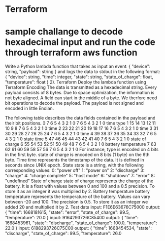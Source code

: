 # Terraform

# sample challange to decode hexadecimal input and run the code through terraform aws function

Write a Python lambda function that takes as input an event:
{
 "device": string,
 "payload": string
}
and logs the data to stdout in the following format:
{
 "device": string,
 "time": integer,
 "state": string,
 "state_of_charge": float,
 "temperature": float
}
2). Terraform
Deploy the lambda function using Terraform
Encoding
The data is transmitted as a hexadecimal string. Every payload consists of 8 bytes. Due to space optimization, the information is not byte aligned. 
A field can start in the middle of a byte. We therfore need bit operations to decode the payload. The payload is not signed and encoded in little 
Endian.

The following table describes the data fields contained in the payload and their bit positions.
0 7 6 5 4 3 2 1 0
7 6 5 4 3 2 1 0
time type
1 15 14 13 12 11 10 9 8
7 6 5 4 3 2 1 0
time
2 23 22 21 20 19 18 17 16
7 6 5 4 3 2 1 0
time
3 31 30 29 28 27 26 25 24
7 6 5 4 3 2 1 0
time
4 39 38 37 36 35 34 33 32
7 6 5 4 3 2 1 0
state time
5 47 46 45 44 43 42 41 40
7 6 5 4 3 2 1 0
state of charge
6 55 54 53 52 51 50 49 48
7 6 5 4 3 2 1 0
battery temperature
7 63 62 61 60 59 58 57 56
7 6 5 4 3 2 1 0
For instance, type is encoded on 4 bits in the first byte. state of charge is encoded on 8 bits (1 byte) on the 6th byte.
Time
time represents the timestamp of the data. It is defined in seconds since UNIX epoch.
State
state is a string, with the following corresponding values:
0: "power off"
1: "power on"
2: "discharge"
3: "charge"
4: "charge complete"
5: "host mode"
6: "shutdown"
7: "error"
8: "undefined"
State of charge
state of charge represents the charge of the battery. It is a float with values between 0 and 100 and a 0.5 precision. To store it as an integer 
it was multiplied by 2.
Battery temperature
battery temperature represents the temperature of the battery. Values can vary between -20 and 100. The precision is 0.5. To store it as an 
integer we added 20 and multiplied it by 2.
Test data
input:
F1E6E63676C75000
output:
{
 "time": 1668181615,
 "state": "error",
 "state_of_charge": 99.5,
 "temperature": 20.0
}
input:
9164293726C85400
output:
{
 "time": 1668453961,
 "state": "discharge",
 "state_of_charge": 100.0,
 "temperature": 22.0
}
input:
6188293726C75C00
output:
{
 "time": 1668454534,
 "state": "discharge",
 "state_of_charge": 99.5,
 "temperature": 26.0
